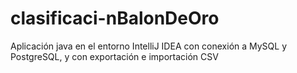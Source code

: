 # clasificaci-nBalonDeOro
Aplicación java en el entorno IntelliJ IDEA con conexión a MySQL y PostgreSQL, y con exportación e importación CSV
